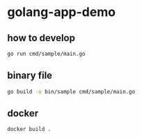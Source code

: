 # golang-app-demo

## how to develop

```sh
go run cmd/sample/main.go
```

## binary file

```sh
go build -o bin/sample cmd/sample/main.go
```

## docker

```sh
docker build . 
```
